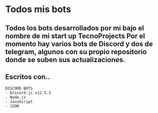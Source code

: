 # Todos mis bots
Todos los bots desarrollados por mi bajo el nombre de mi start up TecnoProjects
Por el momento hay varios bots de Discord y dos de telegram, algunos con su propio repositorio donde se suben sus actualizaciones.
---
## Escritos con..
```console
DISCORD BOTS
- Discord.js v12.5.3
- Node.js
- JavaScript
- JSON
```
